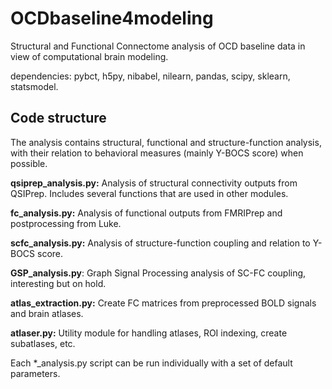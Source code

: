 # OCDbaseline4modeling
Structural and Functional Connectome analysis of OCD baseline data in view of computational brain modeling.

dependencies: pybct, h5py, nibabel, nilearn, pandas, scipy, sklearn, statsmodel.

## Code structure
The analysis contains structural, functional and structure-function analysis, with their relation to behavioral measures (mainly Y-BOCS score) when possible.

**qsiprep_analysis.py:** Analysis of structural connectivity outputs from QSIPrep. Includes several functions that are used in other modules.

**fc_analysis.py:** Analysis of functional outputs from FMRIPrep and postprocessing from Luke.

**scfc_analysis.py:** Analysis of structure-function coupling and relation to Y-BOCS score.

**GSP_analysis.py**: Graph Signal Processing analysis of SC-FC coupling, interesting but on hold.

**atlas_extraction.py:** Create FC matrices from preprocessed BOLD signals and brain atlases.

**atlaser.py:** Utility module for handling atlases, ROI indexing, create subatlases, etc.

Each *_analysis.py script can be run individually with a set of default parameters.
